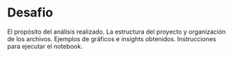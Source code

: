 # Desafio
El propósito del análisis realizado.
La estructura del proyecto y organización de los archivos.
Ejemplos de gráficos e insights obtenidos.
Instrucciones para ejecutar el notebook.
